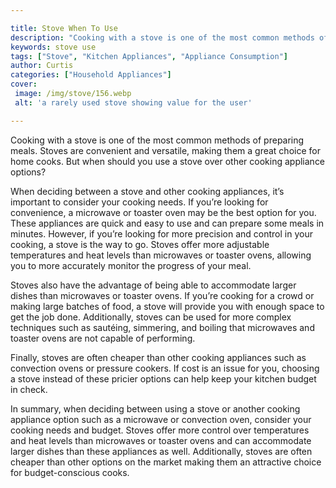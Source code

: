 ```yaml
---

title: Stove When To Use
description: "Cooking with a stove is one of the most common methods of preparing meals. Stoves are convenient and versatile, making them a grea...see more"
keywords: stove use
tags: ["Stove", "Kitchen Appliances", "Appliance Consumption"]
author: Curtis
categories: ["Household Appliances"]
cover: 
 image: /img/stove/156.webp
 alt: 'a rarely used stove showing value for the user'

---
```


Cooking with a stove is one of the most common methods of preparing meals. Stoves are convenient and versatile, making them a great choice for home cooks. But when should you use a stove over other cooking appliance options? 

When deciding between a stove and other cooking appliances, it’s important to consider your cooking needs. If you’re looking for convenience, a microwave or toaster oven may be the best option for you. These appliances are quick and easy to use and can prepare some meals in minutes. However, if you’re looking for more precision and control in your cooking, a stove is the way to go. Stoves offer more adjustable temperatures and heat levels than microwaves or toaster ovens, allowing you to more accurately monitor the progress of your meal. 

Stoves also have the advantage of being able to accommodate larger dishes than microwaves or toaster ovens. If you’re cooking for a crowd or making large batches of food, a stove will provide you with enough space to get the job done. Additionally, stoves can be used for more complex techniques such as sautéing, simmering, and boiling that microwaves and toaster ovens are not capable of performing. 

Finally, stoves are often cheaper than other cooking appliances such as convection ovens or pressure cookers. If cost is an issue for you, choosing a stove instead of these pricier options can help keep your kitchen budget in check. 

In summary, when deciding between using a stove or another cooking appliance option such as a microwave or convection oven, consider your cooking needs and budget. Stoves offer more control over temperatures and heat levels than microwaves or toaster ovens and can accommodate larger dishes than these appliances as well. Additionally, stoves are often cheaper than other options on the market making them an attractive choice for budget-conscious cooks.
